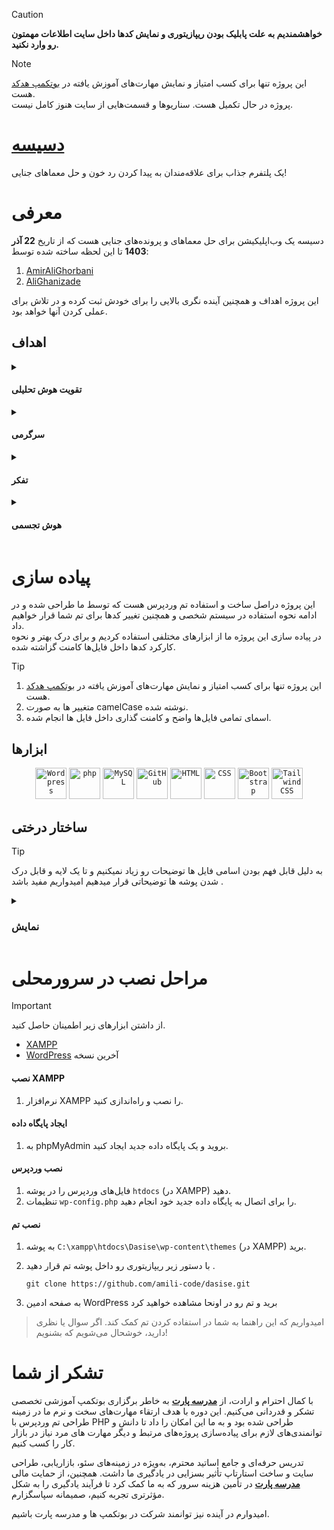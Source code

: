 > [!CAUTION]  
> **خواهشمندیم به علت پابلیک بودن ریپازیتوری و نمایش کد‌ها داخل سایت اطلاعات مهمتون رو وارد نکنید.**

> [!NOTE]
> این پروژه تنها برای کسب امتیاز و نمایش مهارت‌های آموزش یافته در <a href="https://partschool.ir/bootcamp/4be28558-10d6-449b-9e4b-1da3c28a00c2">بوتکمپ هدکد</a> هست.  
> پروژه در حال تکمیل هست. سناریوها و قسمت‌هایی از سایت هنوز کامل نیست.  
<div direction="rtl">

# [دسیسه](https://dasise.rayafeed.com)    
یک پلتفرم جذاب برای علاقه‌مندان به پیدا کردن رد خون و حل معما‌های جنایی!  
# معرفی
دسیسه یک وب‌اپلیکیشن برای حل معماهای و پرونده‌های جنایی هست که از تاریخ **22 آذر 1403** تا این لحظه ساخته شده توسط:  
<div direction="ltr">
  
  1. [AmirAliGhorbani](https://github.com/amili-code)  
  2. [AliGhanizade](https://github.com/AliGhanizade)  
</div>
این پروژه اهداف و همچنین آینده نگری بالایی را برای خودش ثبت کرده و در تلاش برای عملی کردن آنها خواهد بود.

## اهداف    

<details>
<summary>
  
  #### تقویت هوش تحلیلی</summary>  
ما در <a href="https://dasise.rayafeed.com">سایتمون</a> قسمتی رو برای شما عزیزان طراحی کردیم به نام  <a href="https://dasise.rayafeed.com/exam/">دقت درسرعت</a>
</details>

<details><summary>
  
  #### سرگرمی</summary>  
با توجه به گستردگی معماها و بخش‌های مختلفی که داخل سایت قرار دارد شما به راحتی میتوانید از تایم‌هایی که در انتظار افراد، اتوبوس، مترو و ... هستید برای سرگرم شدن خود استفاده کنید.
</details>

<details><summary>
  
  #### تفکر</summary>  
حل کردن مساعل و معماها همانطور که از گذشته برای تقویت هوش و تفکر استفاده میشده ماهم در تیممون تلاش بر ارائه معماهایی با سطح فکری مختلف در اختیار شما قرار داده‌ایم.
</details>

<details><summary>
  
  #### هوش تجسمی</summary>  
   داخل معما‌ و پرونده‌های جنایی، ما تلاش کردیم تا شما حس حضور به عنوان کاراگاه در آن محیط را داشته باشید. 
   اما این فقط به تلاش ما بستگی ندارد و شما هم باید محیط را تجسم و تصور کنید تا درک بهتری از پرونده داشته باشید که به مرور بر هوش تجسمی شما تاثیرات خوبی می‌گذارد.
</details>

# پیاده سازی	
 این پروژه دراصل ساخت و استفاده تم‌ وردپرس هست که توسط ما طراحی شده و در ادامه نحوه استفاده در سیستم شخصی و همچنین تغییر کدها برای تم شما قرار خواهیم داد.  
 در پیاده سازی این پروژه ما از ابزار‌های مختلفی استفاده کردیم و برای درک بهتر و نحوه کارکرد کد‌ها داخل فایل‌ها کامنت گزاشته شده.     
 </div>
 
 > [!TIP]
> 1. این پروژه تنها برای کسب امتیاز و نمایش مهارت‌های آموزش یافته در <a href="https://partschool.ir/bootcamp/4be28558-10d6-449b-9e4b-1da3c28a00c2">بوتکمپ هدکد</a> هست.  
> 2. متغییر ها به صورت camelCase نوشته شده.   
> 3. اسمای تمامی فایل‌ها واضح و کامنت گذاری داخل فایل ها انجام شده.
<div direction="rtl">


 ## ابزارها	

<div align="center">
	<code><img width="50" src="https://raw.githubusercontent.com/marwin1991/profile-technology-icons/refs/heads/main/icons/wordpress.png" alt="Wordpress" title="Wordpress"/></code>
	<code><img width="50" src="https://raw.githubusercontent.com/marwin1991/profile-technology-icons/refs/heads/main/icons/php.png" alt="php" title="php"/></code>
	<code><img width="50" src="https://raw.githubusercontent.com/marwin1991/profile-technology-icons/refs/heads/main/icons/mysql.png" alt="MySQL" title="MySQL"/></code>
	<code><img width="50" src="https://raw.githubusercontent.com/marwin1991/profile-technology-icons/refs/heads/main/icons/github.png" alt="GitHub" title="GitHub"/></code>
	<code><img width="50" src="https://raw.githubusercontent.com/marwin1991/profile-technology-icons/refs/heads/main/icons/html.png" alt="HTML" title="HTML"/></code>
	<code><img width="50" src="https://raw.githubusercontent.com/marwin1991/profile-technology-icons/refs/heads/main/icons/css.png" alt="CSS" title="CSS"/></code>
	<code><img width="50" src="https://raw.githubusercontent.com/marwin1991/profile-technology-icons/refs/heads/main/icons/bootstrap.png" alt="Bootstrap" title="Bootstrap"/></code>
	<code><img width="50" src="https://raw.githubusercontent.com/marwin1991/profile-technology-icons/refs/heads/main/icons/tailwind_css.png" alt="Tailwind CSS" title="Tailwind CSS"/></code>
</div>


 ## ساختار درختی	
 </div>
 
 > [!TIP]
> به دلیل قابل فهم بودن اسامی فایل ها توضیحات رو زیاد نمیکنیم و تا یک لایه و قابل درک شدن پوشه ها توضیحاتی قرار میدهیم امیدواریم مفید باشد .
<div direction="rtl">

<details>
<summary>
  
  ### نمایش</summary> 
 
 <div direction="ltr">
  
[Dasise](https://github.com/amili-code/dasise)  
├─assets/  
│ ├─css/  
│ ├─font/  
│ ├─img/  
│ ├─js/  
│ ├─scss/  
│ └──vendor/  
├─components/  
│ └──pic.php  
├─demon/                   `فایل و تریلر‌های دمو`  
├─forms/  
│ ├─contact.php  
│ ├─newsletter.php  
│ └──Readme.txt  
├─pic/                     `عکس‌های ساخته شده`  
├─senarios/                `فایل‌های سناریوها`  
├─404.php  
├─footer.php  
├─functions.php  
├─header.php  
├─hello.html  
├─index.php  
├─login.php  
├─page-about-us.php  
├─page-challenges.php  
├─page-exam.php  
├─page-plan.php  
├─page-prof.php  
├─page-purchase.php  
├─page-results.php  
├─page-sugestion.php  
├─page-text.php  
├─process_form.php  
├─process_scenario.php  
├─senario.json  
├─singnup.php  
├─single-category-story.php  
├─single-lost.php  
├─single.php  
├─singular.php  
├─style.css  
└──template-solve-challenge.php



</div>
</details>





# مراحل نصب در سرورمحلی

 </div>
 
 > [!IMPORTANT]
 > از داشتن ابزارهای زیر اطمینان حاصل کنید.  
 >- [XAMPP](https://www.apachefriends.org/index.html)
 >- [WordPress](https://wordpress.org/download/) آخرین نسخه
<div direction="rtl">

#### نصب XAMPP	  
1. نرم‌افزار XAMPP را نصب و راه‌اندازی کنید. 
#### ایجاد پایگاه داده	
1. به phpMyAdmin بروید و یک پایگاه داده جدید ایجاد کنید.  
#### نصب وردپرس	
1. فایل‌های وردپرس را در پوشه `htdocs` (در XAMPP) دهید. 
2. تنظیمات `wp-config.php` را برای اتصال به پایگاه داده جدید خود انجام دهید.  
#### نصب تم
1. به پوشه `C:\xampp\htdocs\Dasise\wp-content\themes` (در XAMPP) برید.
2. با دستور زیر ریپازیتوری رو داخل پوشه تم قرار دهید . 
   ```
   git clone https://github.com/amili-code/dasise.git
   ```  
  
4. به صفحه ادمین WordPress برید و تم رو در اونحا مشاهده خواهید کرد
> امیدواریم که این راهنما به شما در استفاده کردن تم کمک کند. اگر سوال یا نظری دارید، خوشحال می‌شویم که بشنویم!	


 



# تشکر از شما	
با کمال احترام و ارادت، از <a href="https://partschool.ir">**مدرسه پارت**</a> به خاطر برگزاری بوتکمپ آموزشی تخصصی تشکر و قدردانی می‌کنیم. این دوره با هدف ارتقاء مهارت‌های سخت و نرم ما در زمینه طراحی تم وردپرس با PHP طراحی شده بود و به ما این امکان را داد تا دانش و توانمندی‌های لازم برای پیاده‌سازی پروژه‌های مرتبط و دیگر مهارت های مرد نیاز در بازار کار را کسب کنیم.

تدریس حرفه‌ای و جامع اساتید محترم، به‌ویژه در زمینه‌های سئو، بازاریابی، طراحی سایت و ساخت استارتاپ تأثیر بسزایی در یادگیری ما داشت. همچنین، از حمایت مالی <a href="https://partschool.ir">**مدرسه پارت**</a> در تأمین هزینه سرور که به ما کمک کرد تا فرآیند یادگیری را به شکل مؤثرتری تجربه کنیم، صمیمانه سپاسگزارم.

امیدوارم در آینده نیز توانمند شرکت در بوتکمپ ها و مدرسه پارت باشیم.
</div>

